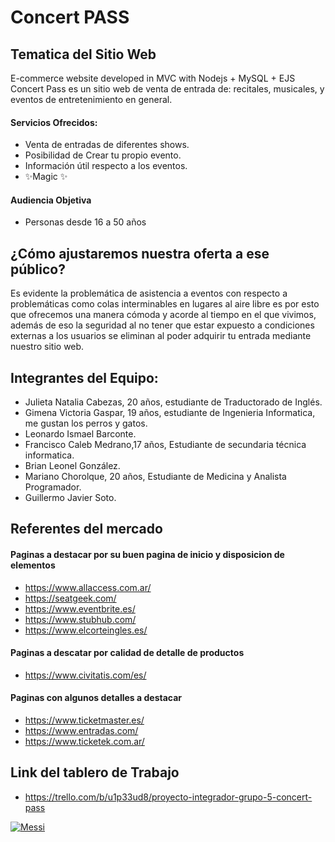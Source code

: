 # Concert PASS

## Tematica del Sitio Web
E-commerce website developed in MVC with Nodejs + MySQL + EJS
Concert Pass es un sitio web de venta de entrada de: recitales, musicales, y eventos de entretenimiento en general.
#### Servicios Ofrecidos:
- Venta de entradas de diferentes shows.
- Posibilidad de Crear tu propio evento.
- Información útil respecto a los eventos. 
- ✨Magic ✨

#### Audiencia Objetiva
- Personas desde 16 a 50 años 

## ¿Cómo ajustaremos nuestra oferta a ese público?
Es evidente la problemática de asistencia a eventos con respecto a problemáticas como colas interminables en lugares al aire libre es por esto que ofrecemos una manera cómoda y acorde al tiempo en el que vivimos, además de eso la seguridad al no tener que estar expuesto a condiciones externas a los usuarios se eliminan al poder adquirir tu entrada mediante nuestro sitio web.

## Integrantes del Equipo:

- Julieta Natalia Cabezas, 20 años, estudiante de Traductorado de Inglés.
- Gimena Victoria Gaspar, 19 años, estudiante de Ingenieria Informatica, me gustan los perros y gatos.
- Leonardo Ismael Barconte.
- Francisco Caleb Medrano,17 años, Estudiante de secundaria técnica informatica.
- Brian Leonel González.
- Mariano Chorolque, 20 años, Estudiante de Medicina y Analista Programador.
- Guillermo Javier Soto.

## Referentes del mercado

#### Paginas a destacar por su buen pagina de inicio y disposicion de elementos
- https://www.allaccess.com.ar/
- https://seatgeek.com/
- https://www.eventbrite.es/
- https://www.stubhub.com/
- https://www.elcorteingles.es/
#### Paginas a descatar por calidad de detalle de productos
- https://www.civitatis.com/es/
#### Paginas con algunos detalles a destacar
- https://www.ticketmaster.es/
- https://www.entradas.com/
- https://www.ticketek.com.ar/

## Link del tablero de Trabajo

- https://trello.com/b/u1p33ud8/proyecto-integrador-grupo-5-concert-pass


[![Messi](https://fotos.perfil.com//2022/12/20/900/0/leo-messi-compartio-una-foto-durmiendo-con-la-copa-antes-de-llegar-al-pais-1476589.jpg)](#)
